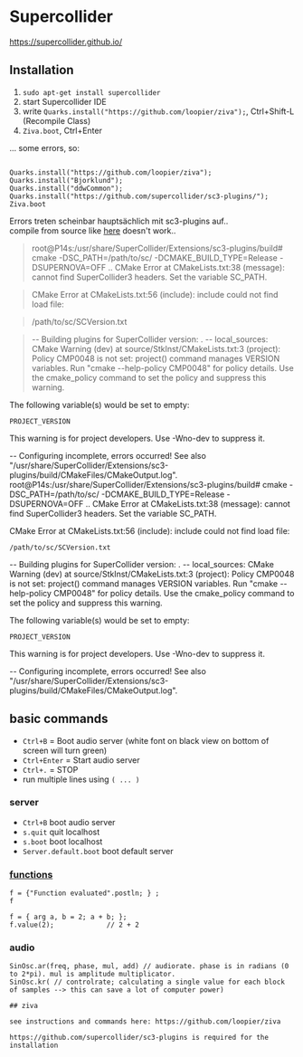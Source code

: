 # Supercollider

https://supercollider.github.io/

## Installation

1. `sudo apt-get install supercollider`
2. start Supercollider IDE
3. write `Quarks.install("https://github.com/loopier/ziva");`, Ctrl+Shift-L (Recompile Class)
4. `Ziva.boot`, Ctrl+Enter

... some errors, so:

``` supercollider

Quarks.install("https://github.com/loopier/ziva");
Quarks.install("Bjorklund");
Quarks.install("ddwCommon");
Quarks.install("https://github.com/supercollider/sc3-plugins/");
Ziva.boot

```

Errors treten scheinbar hauptsächlich mit sc3-plugins auf..  
compile from source like [here](https://github.com/supercollider/sc3-plugins#compile-from-source) doesn't work..

> root@P14s:/usr/share/SuperCollider/Extensions/sc3-plugins/build# cmake -DSC_PATH=/path/to/sc/ -DCMAKE_BUILD_TYPE=Release -DSUPERNOVA=OFF ..
> CMake Error at CMakeLists.txt:38 (message):
>  cannot find SuperCollider3 headers.  Set the variable SC_PATH.


> CMake Error at CMakeLists.txt:56 (include):
>  include could not find load file:

>    /path/to/sc/SCVersion.txt


> -- Building plugins for SuperCollider version: .
> -- local_sources: 
> CMake Warning (dev) at source/StkInst/CMakeLists.txt:3 (project):
>   Policy CMP0048 is not set: project() command manages VERSION variables.
>   Run "cmake --help-policy CMP0048" for policy details.  Use the cmake_policy
>   command to set the policy and suppress this warning.

  The following variable(s) would be set to empty:

    PROJECT_VERSION
This warning is for project developers.  Use -Wno-dev to suppress it.

-- Configuring incomplete, errors occurred!
See also "/usr/share/SuperCollider/Extensions/sc3-plugins/build/CMakeFiles/CMakeOutput.log".
root@P14s:/usr/share/SuperCollider/Extensions/sc3-plugins/build# cmake -DSC_PATH=/path/to/sc/ -DCMAKE_BUILD_TYPE=Release -DSUPERNOVA=OFF ..
CMake Error at CMakeLists.txt:38 (message):
  cannot find SuperCollider3 headers.  Set the variable SC_PATH.


CMake Error at CMakeLists.txt:56 (include):
  include could not find load file:

    /path/to/sc/SCVersion.txt


-- Building plugins for SuperCollider version: .
-- local_sources: 
CMake Warning (dev) at source/StkInst/CMakeLists.txt:3 (project):
  Policy CMP0048 is not set: project() command manages VERSION variables.
  Run "cmake --help-policy CMP0048" for policy details.  Use the cmake_policy
  command to set the policy and suppress this warning.

  The following variable(s) would be set to empty:

    PROJECT_VERSION
This warning is for project developers.  Use -Wno-dev to suppress it.

-- Configuring incomplete, errors occurred!
See also "/usr/share/SuperCollider/Extensions/sc3-plugins/build/CMakeFiles/CMakeOutput.log".



## basic commands

- `Ctrl+B` = Boot audio server (white font on black view on bottom of screen will turn green)
- `Ctrl+Enter` = Start audio server
- `Ctrl+.` = STOP
- run multiple lines using `( ... ) `

### server

- `Ctrl+B` boot audio server
- `s.quit` quit localhost
- `s.boot` boot localhost
- `Server.default.boot` boot default server

### [functions](https://doc.sccode.org/Tutorials/Getting-Started/04-Functions-and-Other-Functionality.html)
```
f = {"Function evaluated".postln; } ;
f

f = { arg a, b = 2; a + b; };
f.value(2);             // 2 + 2
```

### audio

```
SinOsc.ar(freq, phase, mul, add) // audiorate. phase is in radians (0 to 2*pi). mul is amplitude multiplicator.
SinOsc.kr( // controlrate; calculating a single value for each block of samples --> this can save a lot of computer power)

## ziva

see instructions and commands here: https://github.com/loopier/ziva

https://github.com/supercollider/sc3-plugins is required for the installation